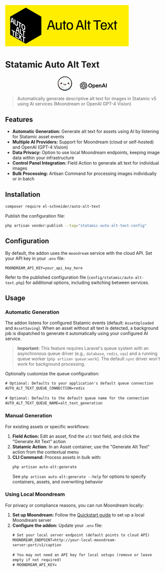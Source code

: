 <img src="images/aat_banner.png" alt="Auto Alt Text" width="400">

# Statamic Auto Alt Text

<p align="center">
  <img src="images/md_logo.svg" alt="Moondream Logo" width="50" style="margin-right: 15px;" />
  <img src="images/openai_logo.svg" alt="OpenAI Logo" width="100"/>
</p>

> Automatically generate descriptive alt text for images in Statamic v5 using AI services (Moondream or OpenAI GPT-4 Vision)

## Features

- **Automatic Generation:** Generate alt text for assets using AI by listening for Statamic asset events
- **Multiple AI Providers:** Support for Moondream (cloud or self-hosted) and OpenAI (GPT-4 Vision)
- **Data Privacy:** Option to use local Moondream endpoints, keeping image data within your infrastructure
- **Control Panel Integration:** Field Action to generate alt text for individual images
- **Bulk Processing:** Artisan Command for processing images individually or in batch

## Installation

```bash
composer require el-schneider/auto-alt-text
```

Publish the configuration file:

```bash
php artisan vendor:publish --tag="statamic-auto-alt-text-config"
```

## Configuration

By default, the addon uses the `moondream` service with the cloud API. Set your API key in your `.env` file:

```dotenv
MOONDREAM_API_KEY=your_api_key_here
```

Refer to the published configuration file (`config/statamic/auto-alt-text.php`) for additional options, including switching between services.

## Usage

### Automatic Generation

The addon listens for configured Statamic events (default: `AssetUploaded` and `AssetSaving`). When an asset without alt text is detected, a background job is dispatched to generate it automatically using your configured AI service.

> **Important:** This feature requires Laravel's queue system with an asynchronous queue driver (e.g., `database`, `redis`, `sqs`) and a running queue worker (`php artisan queue:work`). The default `sync` driver won't work for background processing.

Optionally customize the queue configuration:

```dotenv
# Optional: Defaults to your application's default queue connection
AUTO_ALT_TEXT_QUEUE_CONNECTION=redis

# Optional: Defaults to the default queue name for the connection
AUTO_ALT_TEXT_QUEUE_NAME=alt_text_generation
```

### Manual Generation

For existing assets or specific workflows:

1. **Field Action:** Edit an asset, find the `alt` text field, and click the "Generate Alt Text" action
2. **Statamic Action:** In an Asset container, use the "Generate Alt Text" action from the contextual menu
3. **CLI Command:** Process assets in bulk with:
   ```bash
   php artisan auto-alt:generate
   ```
   See `php artisan auto-alt:generate --help` for options to specify containers, assets, and overwriting behavior

### Using Local Moondream

For privacy or compliance reasons, you can run Moondream locally:

1. **Set up Moondream:** Follow the [Quickstart guide](https://moondream.ai/c/docs/quickstart) to set up a local Moondream server
2. **Configure the addon:** Update your `.env` file:
   ```dotenv
   # Set your local server endpoint (default points to cloud API)
   MOONDREAM_ENDPOINT=http://your-local-moondream-server:port/v1/caption

   # You may not need an API key for local setups (remove or leave empty if not required)
   # MOONDREAM_API_KEY=
   ```
